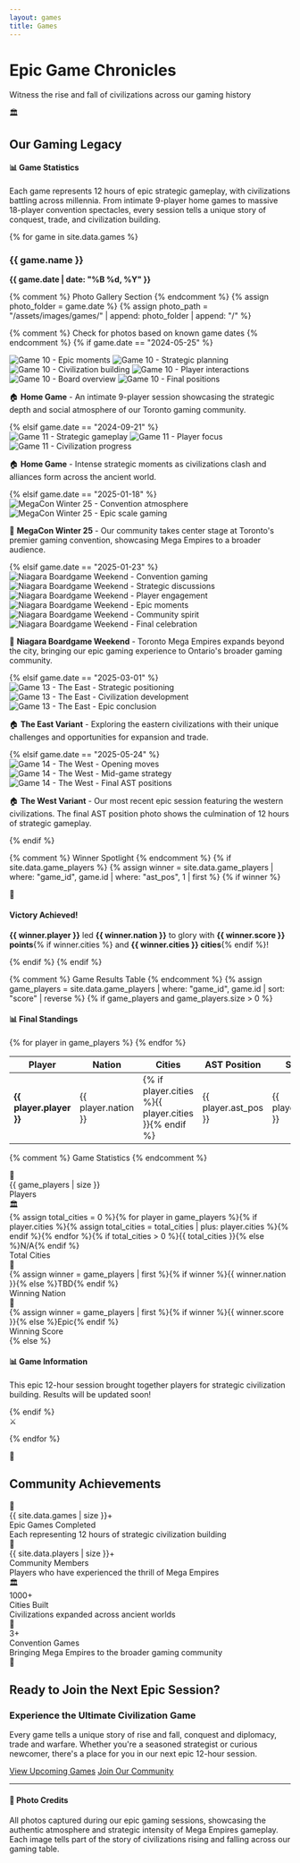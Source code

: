 ```yaml
---
layout: games
title: Games
---
```


<div class="hero-section">
<h1 class="hero-title">Epic Game Chronicles</h1>
<p class="hero-subtitle">Witness the rise and fall of civilizations across our gaming history</p>
</div>

<div class="section-divider">
<span class="divider-icon">🏛️</span>
</div>

## Our Gaming Legacy

<div class="info-callout">
<h4>📊 Game Statistics</h4>
<p>Each game represents 12 hours of epic strategic gameplay, with civilizations battling across millennia. From intimate 9-player home games to massive 18-player convention spectacles, every session tells a unique story of conquest, trade, and civilization building.</p>
</div>

{% for game in site.data.games %}
<div class="game-card-with-photos">
<div class="game-header">
<h3>{{ game.name }}</h3>
<div class="game-date">
<strong>{{ game.date | date: "%B %d, %Y" }}</strong>
</div>
</div>

{% comment %} Photo Gallery Section {% endcomment %}
{% assign photo_folder = game.date %}
{% assign photo_path = "/assets/images/games/" | append: photo_folder | append: "/" %}

{% comment %} Check for photos based on known game dates {% endcomment %}
{% if game.date == "2024-05-25" %}
<div class="photo-gallery-section">
<div class="photo-gallery-grid">
<img src="{{ photo_path }}0e7a95a5-7105-45e7-ab6e-e52234bdf2ed.jpg" alt="Game 10 - Epic moments" class="gallery-photo featured-photo" loading="lazy">
<img src="{{ photo_path }}37d7869e-c004-4510-988d-f360042911b0.jpg" alt="Game 10 - Strategic planning" class="gallery-photo" loading="lazy">
<img src="{{ photo_path }}569cab4f-9f49-4fc8-8840-5b72fe9443c7.jpg" alt="Game 10 - Civilization building" class="gallery-photo" loading="lazy">
<img src="{{ photo_path }}645914be-e476-4448-b00d-a81127e66210.jpg" alt="Game 10 - Player interactions" class="gallery-photo" loading="lazy">
<img src="{{ photo_path }}c65a3bb1-371a-4857-91e5-d32caf149599.jpg" alt="Game 10 - Board overview" class="gallery-photo" loading="lazy">
<img src="{{ photo_path }}e0c37107-7d2f-4741-a49e-944dee0c2e31.jpg" alt="Game 10 - Final positions" class="gallery-photo" loading="lazy">
</div>
<div class="photo-gallery-caption">
<p>🏠 <strong>Home Game</strong> - An intimate 9-player session showcasing the strategic depth and social atmosphere of our Toronto gaming community.</p>
</div>
</div>
{% elsif game.date == "2024-09-21" %}
<div class="photo-gallery-section">
<div class="photo-gallery-grid">
<img src="{{ photo_path }}IMG_1603.jpg" alt="Game 11 - Strategic gameplay" class="gallery-photo featured-photo" loading="lazy">
<img src="{{ photo_path }}IMG_1604.jpg" alt="Game 11 - Player focus" class="gallery-photo" loading="lazy">
<img src="{{ photo_path }}IMG_1605.jpg" alt="Game 11 - Civilization progress" class="gallery-photo" loading="lazy">
</div>
<div class="photo-gallery-caption">
<p>🏠 <strong>Home Game</strong> - Intense strategic moments as civilizations clash and alliances form across the ancient world.</p>
</div>
</div>
{% elsif game.date == "2025-01-18" %}
<div class="photo-gallery-section">
<div class="photo-gallery-grid">
<img src="{{ photo_path }}IMG_1884_Large.jpeg" alt="MegaCon Winter 25 - Convention atmosphere" class="gallery-photo featured-photo" loading="lazy">
<img src="{{ photo_path }}IMG_1885_Large.jpeg" alt="MegaCon Winter 25 - Epic scale gaming" class="gallery-photo" loading="lazy">
</div>
<div class="photo-gallery-caption">
<p>🎪 <strong>MegaCon Winter 25</strong> - Our community takes center stage at Toronto's premier gaming convention, showcasing Mega Empires to a broader audience.</p>
</div>
</div>
{% elsif game.date == "2025-01-23" %}
<div class="photo-gallery-section">
<div class="photo-gallery-grid">
<img src="/assets/images/games/2025-01-23/IMG_1886.jpeg" alt="Niagara Boardgame Weekend - Convention gaming" class="gallery-photo featured-photo" loading="lazy">
<img src="/assets/images/games/2025-01-23/IMG_1887.jpeg" alt="Niagara Boardgame Weekend - Strategic discussions" class="gallery-photo" loading="lazy">
<img src="/assets/images/games/2025-01-23/IMG_1888.jpeg" alt="Niagara Boardgame Weekend - Player engagement" class="gallery-photo" loading="lazy">
<img src="/assets/images/games/2025-01-23/IMG_1889.jpeg" alt="Niagara Boardgame Weekend - Epic moments" class="gallery-photo" loading="lazy">
<img src="/assets/images/games/2025-01-23/IMG_1890.jpeg" alt="Niagara Boardgame Weekend - Community spirit" class="gallery-photo" loading="lazy">
<img src="/assets/images/games/2025-01-23/IMG_1891.jpeg" alt="Niagara Boardgame Weekend - Final celebration" class="gallery-photo" loading="lazy">
</div>
<div class="photo-gallery-caption">
<p>🌟 <strong>Niagara Boardgame Weekend</strong> - Toronto Mega Empires expands beyond the city, bringing our epic gaming experience to Ontario's broader gaming community.</p>
</div>
</div>
{% elsif game.date == "2025-03-01" %}
<div class="photo-gallery-section">
<div class="photo-gallery-grid">
<img src="/assets/images/games/2025-03-04/photo1.jpeg" alt="Game 13 - The East - Strategic positioning" class="gallery-photo featured-photo" loading="lazy">
<img src="/assets/images/games/2025-03-04/photo2.jpeg" alt="Game 13 - The East - Civilization development" class="gallery-photo" loading="lazy">
<img src="/assets/images/games/2025-03-04/photo3.jpeg" alt="Game 13 - The East - Epic conclusion" class="gallery-photo" loading="lazy">
</div>
<div class="photo-gallery-caption">
<p>🏠 <strong>The East Variant</strong> - Exploring the eastern civilizations with their unique challenges and opportunities for expansion and trade.</p>
</div>
</div>
{% elsif game.date == "2025-05-24" %}
<div class="photo-gallery-section">
<div class="photo-gallery-grid">
<img src="{{ photo_path }}photo1.jpeg" alt="Game 14 - The West - Opening moves" class="gallery-photo featured-photo" loading="lazy">
<img src="{{ photo_path }}photo2.jpeg" alt="Game 14 - The West - Mid-game strategy" class="gallery-photo" loading="lazy">
<img src="{{ photo_path }}ast-positions.jpeg" alt="Game 14 - The West - Final AST positions" class="gallery-photo winner-photo" loading="lazy">
</div>
<div class="photo-gallery-caption">
<p>🏠 <strong>The West Variant</strong> - Our most recent epic session featuring the western civilizations. The final AST position photo shows the culmination of 12 hours of strategic gameplay.</p>
</div>
</div>
{% endif %}

{% comment %} Winner Spotlight {% endcomment %}
{% if site.data.game_players %}
{% assign winner = site.data.game_players | where: "game_id", game.id | where: "ast_pos", 1 | first %}
{% if winner %}
<div class="winner-spotlight">
<div class="winner-crown">👑
</div>
<h4>Victory Achieved!</h4>
<p><strong>{{ winner.player }}</strong> led <strong>{{ winner.nation }}</strong> to glory with <strong>{{ winner.score }} points</strong>{% if winner.cities %} and <strong>{{ winner.cities }} cities</strong>{% endif %}!</p>
</div>
{% endif %}
{% endif %}

{% comment %} Game Results Table {% endcomment %}
{% assign game_players = site.data.game_players | where: "game_id", game.id | sort: "score" | reverse %}
{% if game_players and game_players.size > 0 %}
<div class="game-results-section">
<h4>📊 Final Standings</h4>
<div class="results-table-wrapper">
<table class="results-table">
<thead>
<tr>
<th>Player</th>
<th>Nation</th>
<th>Cities</th>
<th>AST Position</th>
<th>Score</th>
</tr>
</thead>
<tbody>
{% for player in game_players %}
<tr class="{% if player.ast_pos == 1 %}winner-row{% elsif player.ast_pos <= 3 %}podium-row{% endif %}">
<td class="player-cell">
<strong>{{ player.player }}</strong>
</td>
<td class="nation-cell">
<span class="nation-{{ player.nation | downcase }}">{{ player.nation }}</span>
</td>
<td class="cities-cell">
<span class="stat-number">{% if player.cities %}{{ player.cities }}{% endif %}</span>
</td>
<td class="ast-cell">
<span class="ast-position">{{ player.ast_pos }}</span>
</td>
<td class="score-cell">
<span class="final-score">{{ player.score }}</span>
</td>
</tr>
{% endfor %}
</tbody>
</table>
</div>
</div>

{% comment %} Game Statistics {% endcomment %}
<div class="game-stats-section">
<div class="stats-grid">
<div class="stat-item">
<div class="stat-icon">👥
</div>
<div class="stat-value">{{ game_players | size }}
</div>
<div class="stat-label">Players
</div>
</div>
<div class="stat-item">
<div class="stat-icon">🏛️
</div>
<div class="stat-value">{% assign total_cities = 0 %}{% for player in game_players %}{% if player.cities %}{% assign total_cities = total_cities | plus: player.cities %}{% endif %}{% endfor %}{% if total_cities > 0 %}{{ total_cities }}{% else %}N/A{% endif %}
</div>
<div class="stat-label">Total Cities
</div>
</div>
<div class="stat-item">
<div class="stat-icon">👑
</div>
<div class="stat-value">{% assign winner = game_players | first %}{% if winner %}<span class="nation-{{ winner.nation | downcase }}">{{ winner.nation }}</span>{% else %}TBD{% endif %}
</div>
<div class="stat-label">Winning Nation
</div>
</div>
<div class="stat-item">
<div class="stat-icon">🎯
</div>
<div class="stat-value">{% assign winner = game_players | first %}{% if winner %}{{ winner.score }}{% else %}Epic{% endif %}
</div>
<div class="stat-label">Winning Score
</div>
</div>
</div>
</div>
{% else %}
<div class="game-results-section">
<h4>📊 Game Information</h4>
<p>This epic 12-hour session brought together players for strategic civilization building. Results will be updated soon!</p>
</div>
{% endif %}
</div>

<div class="section-divider">
<span class="divider-icon">⚔️</span>
</div>

{% endfor %}

<div class="section-divider">
<span class="divider-icon">🌟</span>
</div>

## Community Achievements

<div class="achievements-section">
<div class="achievement-stats-grid">
<div class="achievement-card">
<div class="achievement-icon">🎲
</div>
<div class="achievement-number">{{ site.data.games | size }}+
</div>
<div class="achievement-label">Epic Games Completed
</div>
<div class="achievement-description">Each representing 12 hours of strategic civilization building
</div>
</div>

<div class="achievement-card">
<div class="achievement-icon">👥
</div>
<div class="achievement-number">{{ site.data.players | size }}+
</div>
<div class="achievement-label">Community Members
</div>
<div class="achievement-description">Players who have experienced the thrill of Mega Empires
</div>
</div>

<div class="achievement-card">
<div class="achievement-icon">🏛️
</div>
<div class="achievement-number">1000+
</div>
<div class="achievement-label">Cities Built
</div>
<div class="achievement-description">Civilizations expanded across ancient worlds
</div>
</div>

<div class="achievement-card">
<div class="achievement-icon">🎪
</div>
<div class="achievement-number">3+
</div>
<div class="achievement-label">Convention Games
</div>
<div class="achievement-description">Bringing Mega Empires to the broader gaming community
</div>
</div>
</div>
</div>

<div class="section-divider">
<span class="divider-icon">🚀</span>
</div>

## Ready to Join the Next Epic Session?

<div class="action-callout">
<h3>Experience the Ultimate Civilization Game</h3>
<p>Every game tells a unique story of rise and fall, conquest and diplomacy, trade and warfare. Whether you're a seasoned strategist or curious newcomer, there's a place for you in our next epic 12-hour session.</p>

<div class="cta-buttons">
<a href="/" class="cta-button primary">View Upcoming Games</a>
<a href="https://discord.torontomegaempires.com" class="cta-button secondary" target="_blank">Join Our Community</a>
</div>
</div>

---

<div class="info-callout">
<h4>📸 Photo Credits</h4>
<p>All photos captured during our epic gaming sessions, showcasing the authentic atmosphere and strategic intensity of Mega Empires gameplay. Each image tells part of the story of civilizations rising and falling across our gaming table.</p>
</div>
